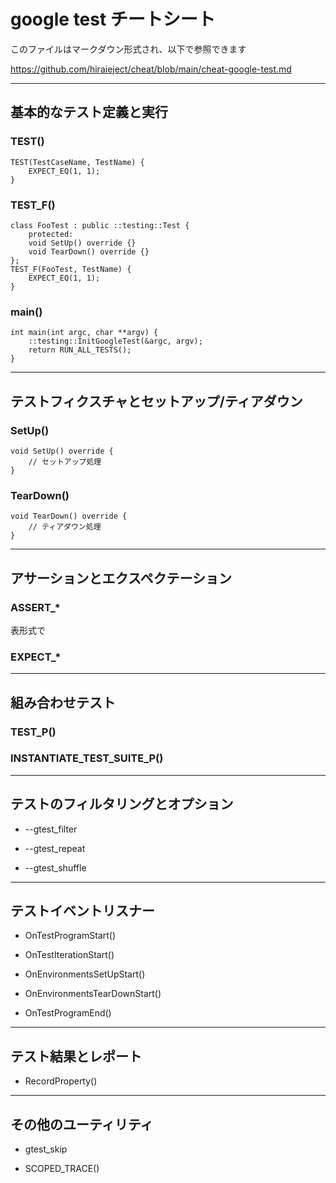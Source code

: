 
# google test チートシート

このファイルはマークダウン形式され、以下で参照できます

https://github.com/hiraieject/cheat/blob/main/cheat-google-test.md

----
## 基本的なテスト定義と実行

### TEST()
    
    TEST(TestCaseName, TestName) {
        EXPECT_EQ(1, 1);
    }

### TEST_F()

    class FooTest : public ::testing::Test {
        protected:
        void SetUp() override {}
        void TearDown() override {}
    };
    TEST_F(FooTest, TestName) {
        EXPECT_EQ(1, 1);
    }


### main()

    int main(int argc, char **argv) {
        ::testing::InitGoogleTest(&argc, argv);
        return RUN_ALL_TESTS();
    }

----
## テストフィクスチャとセットアップ/ティアダウン

### SetUp()

    void SetUp() override {
        // セットアップ処理
    }

### TearDown()

    void TearDown() override {
        // ティアダウン処理
    }

----
## アサーションとエクスペクテーション

### ASSERT_*

表形式で

### EXPECT_*

----
## 組み合わせテスト

### TEST_P()

### INSTANTIATE_TEST_SUITE_P()

----
## テストのフィルタリングとオプション

- --gtest_filter

- --gtest_repeat

- --gtest_shuffle

----
## テストイベントリスナー

- OnTestProgramStart()

- OnTestIterationStart()

- OnEnvironmentsSetUpStart()

- OnEnvironmentsTearDownStart()

- OnTestProgramEnd()

----
## テスト結果とレポート

- RecordProperty()

----
## その他のユーティリティ

- gtest_skip

- SCOPED_TRACE()
